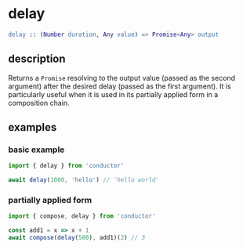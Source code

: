 # delay

```erlang
delay :: (Number duration, Any value) => Promise<Any> output
```

## description

Returns a `Promise` resolving to the output value \(passed as the second argument\) after the desired delay \(passed as the first argument\). It is particularly useful when it is used in its partially applied form in a composition chain.

## examples

### basic example

```javascript
import { delay } from 'conductor'

await delay(1000, 'hello') // 'hello world'
```

### partially applied form

```javascript
import { compose, delay } from 'conductor'

const add1 = x => x + 1
await compose(delay(500), add1)(2) // 3
```

